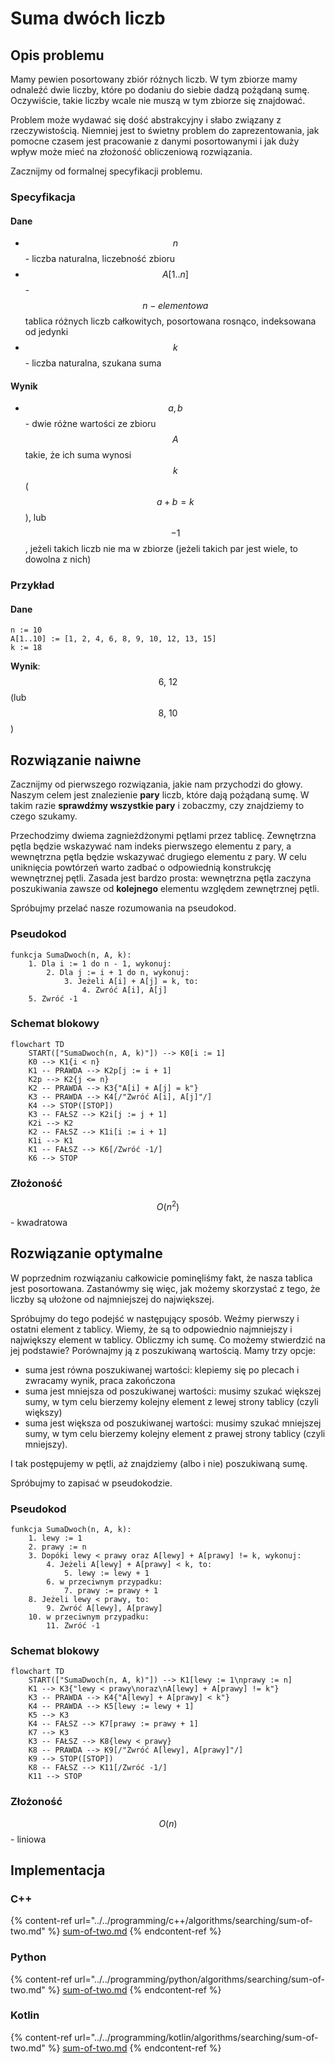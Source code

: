 # Suma dwóch liczb

## Opis problemu

Mamy pewien posortowany zbiór różnych liczb. W tym zbiorze mamy odnaleźć dwie liczby, które po dodaniu do siebie dadzą pożądaną sumę. Oczywiście, takie liczby wcale nie muszą w tym zbiorze się znajdować.

Problem może wydawać się dość abstrakcyjny i słabo związany z rzeczywistością. Niemniej jest to świetny problem do zaprezentowania, jak pomocne czasem jest pracowanie z danymi posortowanymi i jak duży wpływ może mieć na złożoność obliczeniową rozwiązania.

Zacznijmy od formalnej specyfikacji problemu.

### Specyfikacja

#### Dane

* $$n$$ - liczba naturalna, liczebność zbioru
* $$A[1..n]$$ - $$n-elementowa$$ tablica różnych liczb całkowitych, posortowana rosnąco, indeksowana od jedynki
* $$k$$ - liczba naturalna, szukana suma

#### Wynik

* $$a, b$$ - dwie różne wartości ze zbioru $$A$$ takie, że ich suma wynosi $$k$$ ($$a+b=k$$), lub $$-1$$, jeżeli takich liczb nie ma w zbiorze (jeżeli takich par jest wiele, to dowolna z nich)

### Przykład

#### Dane

```
n := 10
A[1..10] := [1, 2, 4, 6, 8, 9, 10, 12, 13, 15]
k := 18
```

**Wynik**: $$6,\ 12$$(lub $$8,\ 10$$)

## Rozwiązanie naiwne

Zacznijmy od pierwszego rozwiązania, jakie nam przychodzi do głowy.
Naszym celem jest znalezienie **pary** liczb, które dają pożądaną sumę.
W takim razie **sprawdźmy wszystkie pary** i zobaczmy, czy znajdziemy to czego szukamy.

Przechodzimy dwiema zagnieżdżonymi pętlami przez tablicę.
Zewnętrzna pętla będzie wskazywać nam indeks pierwszego elementu z pary, a wewnętrzna pętla będzie wskazywać drugiego elementu z pary.
W celu uniknięcia powtórzeń warto zadbać o odpowiednią konstrukcję wewnętrznej pętli.
Zasada jest bardzo prosta: wewnętrzna pętla zaczyna poszukiwania zawsze od **kolejnego** elementu względem zewnętrznej pętli.

Spróbujmy przelać nasze rozumowania na pseudokod.

### Pseudokod

```
funkcja SumaDwoch(n, A, k):
    1. Dla i := 1 do n - 1, wykonuj:
        2. Dla j := i + 1 do n, wykonuj:
            3. Jeżeli A[i] + A[j] = k, to:
                4. Zwróć A[i], A[j]
    5. Zwróć -1
```

### Schemat blokowy

```mermaid
flowchart TD
	START(["SumaDwoch(n, A, k)"]) --> K0[i := 1]
	K0 --> K1{i < n}
	K1 -- PRAWDA --> K2p[j := i + 1]
	K2p --> K2{j <= n}
	K2 -- PRAWDA --> K3{"A[i] + A[j] = k"}
	K3 -- PRAWDA --> K4[/"Zwróć A[i], A[j]"/]
	K4 --> STOP([STOP])
	K3 -- FAŁSZ --> K2i[j := j + 1]
	K2i --> K2
	K2 -- FAŁSZ --> K1i[i := i + 1]
	K1i --> K1
	K1 -- FAŁSZ --> K6[/Zwróć -1/]
	K6 --> STOP
```

### Złożoność

$$O(n^2)$$ - kwadratowa

## Rozwiązanie optymalne

W poprzednim rozwiązaniu całkowicie pominęliśmy fakt, że nasza tablica jest posortowana.
Zastanówmy się więc, jak możemy skorzystać z tego, że liczby są ułożone od najmniejszej do największej.

Spróbujmy do tego podejść w następujący sposób.
Weźmy pierwszy i ostatni element z tablicy.
Wiemy, że są to odpowiednio najmniejszy i największy element w tablicy.
Obliczmy ich sumę. Co możemy stwierdzić na jej podstawie?
Porównajmy ją z poszukiwaną wartością. Mamy trzy opcje:

- suma jest równa poszukiwanej wartości: klepiemy się po plecach i zwracamy wynik, praca zakończona
- suma jest mniejsza od poszukiwanej wartości: musimy szukać większej sumy, w tym celu bierzemy kolejny element z lewej strony tablicy (czyli większy)
- suma jest większa od poszukiwanej wartości: musimy szukać mniejszej sumy, w tym celu bierzemy kolejny element z prawej strony tablicy (czyli mniejszy).

I tak postępujemy w pętli, aż znajdziemy (albo i nie) poszukiwaną sumę.

Spróbujmy to zapisać w pseudokodzie.

### Pseudokod

```
funkcja SumaDwoch(n, A, k):
    1. lewy := 1
    2. prawy := n
    3. Dopóki lewy < prawy oraz A[lewy] + A[prawy] != k, wykonuj:
        4. Jeżeli A[lewy] + A[prawy] < k, to:
            5. lewy := lewy + 1
        6. w przeciwnym przypadku:
            7. prawy := prawy + 1
    8. Jeżeli lewy < prawy, to:
        9. Zwróć A[lewy], A[prawy]
    10. w przeciwnym przypadku:
        11. Zwróć -1
```

### Schemat blokowy

```mermaid
flowchart TD
	START(["SumaDwoch(n, A, k)"]) --> K1[lewy := 1\nprawy := n]
	K1 --> K3{"lewy < prawy\noraz\nA[lewy] + A[prawy] != k"}
	K3 -- PRAWDA --> K4{"A[lewy] + A[prawy] < k"}
	K4 -- PRAWDA --> K5[lewy := lewy + 1]
	K5 --> K3
	K4 -- FAŁSZ --> K7[prawy := prawy + 1]
	K7 --> K3
	K3 -- FAŁSZ --> K8{lewy < prawy}
	K8 -- PRAWDA --> K9[/"Zwróć A[lewy], A[prawy]"/]
	K9 --> STOP([STOP])
	K8 -- FAŁSZ --> K11[/Zwróć -1/]
	K11 --> STOP
```

### Złożoność

$$O(n)$$ - liniowa

## Implementacja

### C++

{% content-ref url="../../programming/c++/algorithms/searching/sum-of-two.md" %}
[sum-of-two.md](../../programming/c++/algorithms/searching/sum-of-two.md)
{% endcontent-ref %}

### Python

{% content-ref url="../../programming/python/algorithms/searching/sum-of-two.md" %}
[sum-of-two.md](../../programming/python/algorithms/searching/sum-of-two.md)
{% endcontent-ref %}

### Kotlin

{% content-ref url="../../programming/kotlin/algorithms/searching/sum-of-two.md" %}
[sum-of-two.md](../../programming/kotlin/algorithms/searching/sum-of-two.md)
{% endcontent-ref %}
